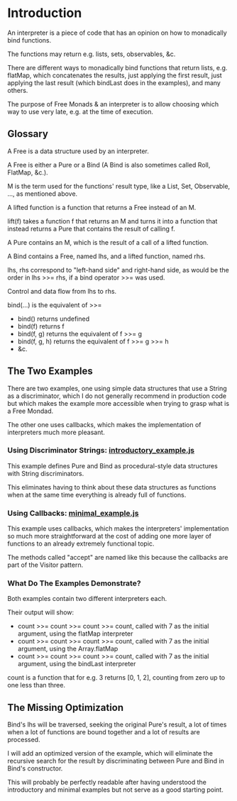 # Introduction

An interpreter is a piece of code that has an opinion on how to monadically bind functions.

The functions may return e.g. lists, sets, observables, &c.

There are different ways to monadically bind functions that return lists,
e.g. flatMap, which concatenates the results, just applying the first result,
just applying the last result (which bindLast does in the examples), and many others.

The purpose of Free Monads & an interpreter is to allow choosing which way to use very late,
e.g. at the time of execution.

## Glossary

A Free is a data structure used by an interpreter.

A Free is either a Pure or a Bind (A Bind is also sometimes called Roll, FlatMap, &c.).

M is the term used for the functions' result type, like a List, Set, Observable, ..., as mentioned above.

A lifted function is a function that returns a Free instead of an M.

lift(f) takes a function f that returns an M and turns it into a function that instead returns a Pure
that contains the result of calling f.

A Pure contains an M, which is the result of a call of a lifted function.

A Bind contains a Free, named lhs, and a lifted function, named rhs.

lhs, rhs correspond to "left-hand side" and right-hand side, as would be the order in lhs >>= rhs,
if a bind operator >>= was used.

Control and data flow from lhs to rhs.

bind(...) is the equivalent of >>=

- bind() returns undefined
- bind(f) returns f
- bind(f, g) returns the equivalent of f >>= g
- bind(f, g, h) returns the equivalent of f >>= g >>= h
- &c.

## The Two Examples

There are two examples, one using simple data structures that use a String as a discriminator,
which I do not generally recommend in production code but which makes the example more accessible
when trying to grasp what is a Free Mondad.

The other one uses callbacks, which makes the implementation of interpreters much more pleasant. 

### Using Discriminator Strings: [introductory_example.js](https://github.com/sbohmann/freemonad/blob/master/introductory_example.js)

This example defines Pure and Bind as procedural-style data structures with String discriminators.

This eliminates having to think about these data structures as functions when at the same time
everything is already full of functions.

### Using Callbacks: [minimal_example.js](https://github.com/sbohmann/freemonad/blob/master/minimal_example.js)

This example uses callbacks, which makes the interpreters' implementation so much more straightforward
at the cost of adding one more layer of functions to an already extremely functional topic.

The methods called "accept" are named like this because the callbacks are part of the Visitor pattern. 

### What Do The Examples Demonstrate?

Both examples contain two different interpreters each.

Their output will show:

- count >>= count >>= count >>= count, called with 7 as the initial argument, using the flatMap interpreter
- count >>= count >>= count >>= count, called with 7 as the initial argument, using the Array.flatMap
- count >>= count >>= count >>= count, called with 7 as the initial argument, using the bindLast interpreter

count is a function that for e.g. 3 returns \[0, 1, 2], counting from zero up to one less than three.

## The Missing Optimization

Bind's lhs will be traversed, seeking the original Pure's result, a lot of times
when a lot of functions are bound together and a lot of results are processed.

I will add an optimized version of the example, which will eliminate the recursive search for
the result by discriminating between Pure and Bind in Bind's constructor.

This will probably be perfectly readable after having understood the introductory and minimal
examples but not serve as a good starting point.

